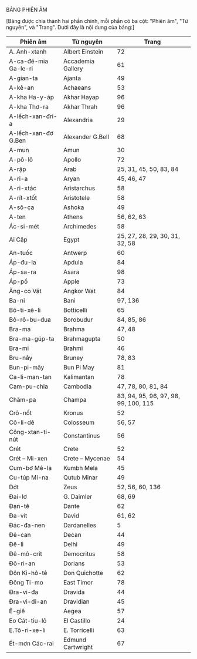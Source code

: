 BẢNG PHIÊN ÂM

[Bảng được chia thành hai phần chính, mỗi phần có ba cột: "Phiên âm", "Từ nguyên", và "Trang". Dưới đây là nội dung của bảng:]

Phiên âm | Từ nguyên | Trang
--- | --- | ---
A. Anh-xtanh | Albert Einstein | 72
A-ca-đê-mia Ga-le-ri | Accademia Gallery | 61
A-gian-ta | Ajanta | 49
A-kê-an | Achaeans | 53
A-kha Ha-y-áp | Akhar Hayap | 96
A-kha Thơ-ra | Akhar Thrah | 96
A-lếch-xan-đri-a | Alexandria | 29
A-lếch-xan-đơ G.Ben | Alexander G.Bell | 68
A-mun | Amun | 30
A-pô-lô | Apollo | 72
A-rập | Arab | 25, 31, 45, 50, 83, 84
A-ri-a | Aryan | 45, 46, 47
A-ri-xtác | Aristarchus | 58
A-rít-xtốt | Aristotele | 58
A-sô-ca | Ashoka | 49
A-ten | Athens | 56, 62, 63
Ác-si-mét | Archimedes | 58
Ai Cập | Egypt | 25, 27, 28, 29, 30, 31, 32, 58
An-tuốc | Antwerp | 60
Áp-đu-la | Apdula | 84
Áp-sa-ra | Asara | 98
Áp-pồ | Apple | 73
Ăng-co Vát | Angkor Wat | 84
Ba-ni | Bani | 97, 136
Bô-ti-xê-li | Botticelli | 65
Bô-rô-bu-đua | Borobudur | 84, 85, 86
Bra-ma | Brahma | 47, 48
Bra-ma-gúp-ta | Brahmagupta | 50
Bra-mi | Brahmi | 46
Bru-nây | Bruney | 78, 83
Bun-pi-mây | Bun Pi May | 81
Ca-li-man-tan | Kalimantan | 78
Cam-pu-chia | Cambodia | 47, 78, 80, 81, 84
Chăm-pa | Champa | 83, 94, 95, 96, 97, 98, 99, 100, 115
Crô-nốt | Kronus | 52
Cô-li-dê | Colosseum | 56, 57
Công-xtan-ti-nút | Constantinus | 56
Crét | Crete | 52
Crét – Mi-xen | Crete – Mycenae | 54
Cum-bơ Mê-la | Kumbh Mela | 45
Cu-túp Mi-na | Qutub Minar | 49
Dớt | Zeus | 52, 56, 60, 136
Đai-lơ | G. Daimler | 68, 69
Đan-tê | Dante | 62
Đa-vít | David | 61, 62
Đác-đa-nen | Dardanelles | 5
Đê-can | Decan | 44
Đê-li | Delhi | 49
Đê-mô-crít | Democritus | 58
Đô-ri-an | Dorians | 53
Đôn Ki-hô-tê | Don Quichotte | 62
Đông Ti-mo | East Timor | 78
Đra-vi-đa | Dravida | 44
Đra-vi-đi-an | Dravidian | 45
Ê-giê | Aegea | 57
Eo Cát-tiu-lô | El Castillo | 24
E.Tô-ri-xe-li | E. Torricelli | 63
Ét-mơn Các-rai | Edmund Cartwright | 67